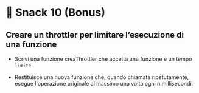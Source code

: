 # 🎯 Snack 10 (Bonus)
## Creare un throttler per limitare l’esecuzione di una funzione

+ Scrivi una funzione creaThrottler che accetta una funzione e un tempo `limite`.

+ Restituisce una nuova funzione che, quando chiamata ripetutamente, esegue l'operazione originale al massimo una volta ogni n millisecondi.
